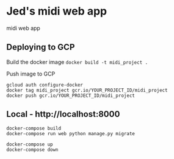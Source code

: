 # Jed's midi web app
 midi web app

## Deploying to GCP
Build the docker image
```docker build -t midi_project .```

Push image to GCP
```
gcloud auth configure-docker
docker tag midi_project gcr.io/YOUR_PROJECT_ID/midi_project
docker push gcr.io/YOUR_PROJECT_ID/midi_project
```

## Local - http://localhost:8000
```
docker-compose build
docker-compose run web python manage.py migrate

docker-compose up
docker-compose down
```